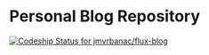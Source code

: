Personal Blog Repository
==========================

[ ![Codeship Status for jmvrbanac/flux-blog](https://codeship.com/projects/b4b4cd70-503c-0132-7b9f-66df49ff6485/status)](https://codeship.com/projects/47984)